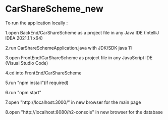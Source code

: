 # CarShareScheme_new

To run the application locally :

1.open BackEnd/CarShareScheme as a project file in any Java IDE (IntelliJ IDEA 2021.1.1 x64)

2.run CarShareSchemeApplication.java with JDK/SDK java 11

3.open FrontEnd/CarShareScheme as project file in any JavaScript IDE (Visual Studio Code)

4.cd into FrontEnd/CarShareScheme

5.run "npm install"(if required)

6.run "npm start"

7.open "http://localhost:3000/" in new browser for the main page

8.open "http://localhost:8080/h2-console" in new browser for the database
